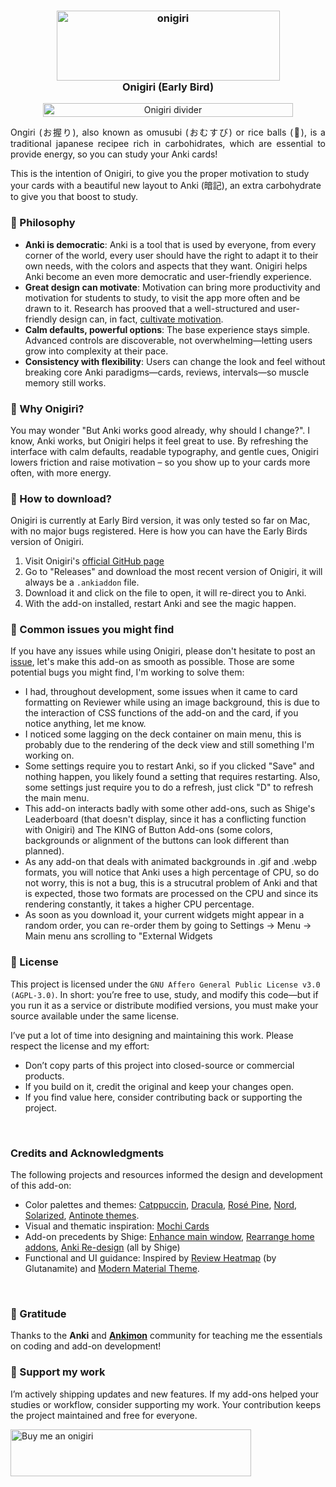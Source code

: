<h3 align="center">
  <img width="357" height="112" alt="onigiri" src="https://github.com/user-attachments/assets/eaebfec6-f6df-45b4-a3be-22e2ae97c1e8"/> <br>
	Onigiri (Early Bird)
</h3>

<p align="center">
  <img width="400" height="22" alt="Onigiri divider" src="https://github.com/user-attachments/assets/77958660-41fd-4a43-85df-6c17cda02958" />
</p>

<p align="justify">
Ongiri (お握り), also known as omusubi (おむすび) or rice balls (🍙), is a traditional japanese recipee rich in carbohidrates, which are essential to provide energy, so you can study your Anki cards! 

This is the intention of Onigiri, to give you the proper motivation to study your cards with a beautiful new layout to Anki (暗記), an extra carbohydrate to give you that boost to study. 

</p>

### 📝 Philosophy

- **Anki is democratic**: Anki is a tool that is used by everyone, from every corner of the world, every user should have the right to adapt it to their own needs, with the colors and aspects that they want. Onigiri helps Anki become an even more democratic and user-friendly experience. 
- **Great design can motivate**: Motivation can bring more productivity and motivation for students to study, to visit the app more often and be drawn to it. Research has prooved that a well-structured and user-friendly design can, in fact, [cultivate motivation](https://www.mdpi.com/2414-4088/2/1/6).
- **Calm defaults, powerful options**: The base experience stays simple. Advanced controls are discoverable, not overwhelming—letting users grow into complexity at their pace.
- **Consistency with flexibility**: Users can change the look and feel without breaking core Anki paradigms—cards, reviews, intervals—so muscle memory still works.
&nbsp;

### 🧐 Why Onigiri? 

You may wonder "But Anki works good already, why should I change?". 
I know, Anki works, but Onigiri helps it feel great to use. By refreshing the interface with calm defaults, readable typography, and gentle cues, Onigiri lowers friction and raise motivation – so you show up to your cards more often, with more energy.

### 💭 How to download? 

Onigiri is currently at Early Bird version, it was only tested so far on Mac, with no major bugs registered. Here is how you can have the Early Birds version of Onigiri. 

1. Visit Onigiri's [official GitHub page](https://github.com/thepeacemonk/Onigiri)
2. Go to "Releases" and download the most recent version of Onigiri, it will always be a `.ankiaddon` file.
3. Download it and click on the file to open, it will re-direct you to Anki.
4. With the add-on installed, restart Anki and see the magic happen.


###  🚨 Common issues you might find
If you have any issues while using Onigiri, please don't hesitate to post an [issue](https://github.com/thepeacemonk/Onigiri/issues), let's make this add-on as smooth as possible. Those are some potential bugs you might find, I'm working to solve them:

- I had, throughout development, some issues when it came to card formatting on Reviewer while using an image background, this is due to the interaction of CSS functions of the add-on and the card, if you notice anything, let me know. 
- I noticed some lagging on the deck container on main menu, this is probably due to the rendering of the deck view and still something I'm working on.
- Some settings require you to restart Anki, so if you clicked "Save" and nothing happen, you likely found a setting that requires restarting. Also, some settings just require you to do a refresh, just click "D" to refresh the main menu.
- This add-on interacts badly with some other add-ons, such as Shige's Leaderboard (that doesn't display, since it has a conflicting function with Onigiri) and The KING of Button Add-ons (some colors, backgrounds or alignment of the buttons can look different than planned).
- As any add-on that deals with animated backgrounds in .gif and .webp formats, you will notice that Anki uses a high percentage of CPU, so do not worry, this is not a bug, this is a strucutral problem of Anki and that is expected, those two formats are processed on the CPU and since its rendering constantly, it takes a higher CPU percentage.
- As soon as you download it, your current widgets might appear in a random order, you can re-order them by going to Settings -> Menu -> Main menu ans scrolling to "External Widgets

### 📜 License

This project is licensed under the `GNU Affero General Public License v3.0 (AGPL-3.0)`. In short: you’re free to use, study, and modify this code—but if you run it as a service or distribute modified versions, you must make your source available under the same license.

I’ve put a lot of time into designing and maintaining this work. Please respect the license and my effort:
- Don’t copy parts of this project into closed-source or commercial products.
- If you build on it, credit the original and keep your changes open.
- If you find value here, consider contributing back or supporting the project.

&nbsp;

### Credits and Acknowledgments
The following projects and resources informed the design and development of this add-on:

- Color palettes and themes: [Catppuccin](https://github.com/catppuccin), [Dracula](https://draculatheme.com/), [Rosé Pine](https://rosepinetheme.com/palette/), [Nord](https://www.nordtheme.com/docs/colors-and-palettes), [Solarized](https://ethanschoonover.com/solarized/), [Antinote themes](https://antinote.io/).
- Visual and thematic inspiration: [Mochi Cards](https://mochi.cards/)
- Add-on precedents by Shige: [Enhance main window](https://ankiweb.net/shared/info/911023479), [Rearrange home addons](https://ankiweb.net/shared/info/1797615099), [Anki Re-design](https://ankiweb.net/shared/info/1959668791) (all by Shige)
- Functional and UI guidance: Inspired by [Review Heatmap](https://ankiweb.net/shared/info/1771074083) (by Glutanamite) and [Modern Material Theme](https://ankiweb.net/shared/info/1321246682).

&nbsp;
### 🫶 Gratitude

Thanks to the **Anki** and [**Ankimon**](https://github.com/h0tp-ftw/ankimon) community for teaching me the essentials on coding and add-on development! 

### 💞 Support my work

I’m actively shipping updates and new features. If my add-ons helped your studies or workflow, consider supporting my work. Your contribution keeps the project maintained and free for everyone.

<a href="https://www.buymeacoffee.com/peacemonk">

  <img width="385" height="75" alt="Buy me an onigiri" src="https://github.com/user-attachments/assets/2c993906-ccb5-4a75-9235-9b63a8d62252" />

</a>


